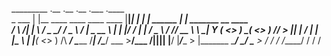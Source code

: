 _________ .__                               .__       .__      .___            .____                       
\_   ___ \|  |__   ____   ____  ____   ____ |__|______|  |     |   | ______    |    |    _______  __ ____  
/    \  \/|  |  \ /  _ \_/ ___\/  _ \ / ___\|  \_  __ \  |     |   |/  ___/    |    |   /  _ \  \/ // __ \ 
\     \___|   Y  (  <_> )  \__(  <_> ) /_/  >  ||  | \/  |__   |   |\___ \     |    |__(  <_> )   /\  ___/ 
 \______  /___|  /\____/ \___  >____/\___  /|__||__|  |____/   |___/____  >    |_______ \____/ \_/  \___  >
        \/     \/            \/     /_____/                             \/             \/               \/ 